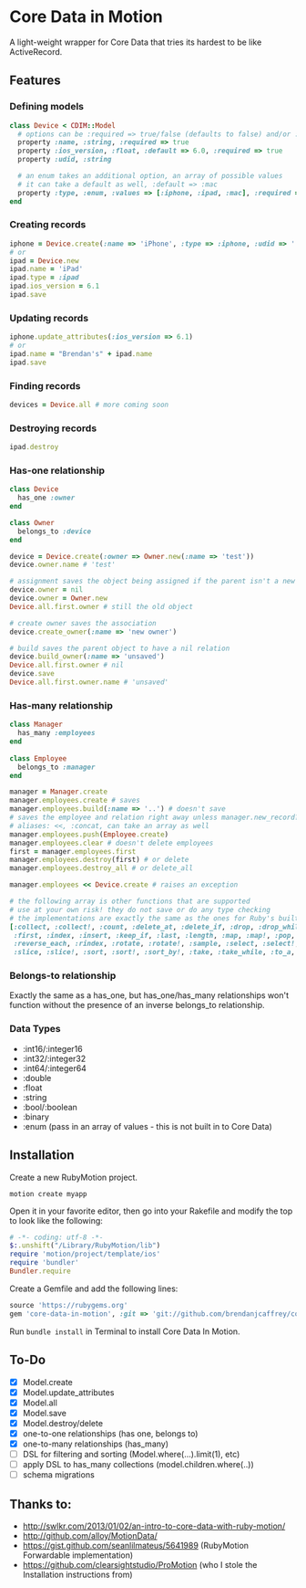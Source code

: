 # Core Data in Motion

A light-weight wrapper for Core Data that tries its hardest to be like ActiveRecord.

## Features

### Defining models
```ruby
class Device < CDIM::Model
  # options can be :required => true/false (defaults to false) and/or :default => ...
  property :name, :string, :required => true
  property :ios_version, :float, :default => 6.0, :required => true
  property :udid, :string

  # an enum takes an additional option, an array of possible values
  # it can take a default as well, :default => :mac
  property :type, :enum, :values => [:iphone, :ipad, :mac], :required => true # transparently stored as an :int16
end
```

### Creating records
```ruby
iphone = Device.create(:name => 'iPhone', :type => :iphone, :udid => '...')
# or
ipad = Device.new
ipad.name = 'iPad'
ipad.type = :ipad
ipad.ios_version = 6.1
ipad.save
```

### Updating records
```ruby
iphone.update_attributes(:ios_version => 6.1)
# or
ipad.name = "Brendan's" + ipad.name
ipad.save
```

### Finding records
```ruby
devices = Device.all # more coming soon
```

### Destroying records
```ruby
ipad.destroy
```

### Has-one relationship
```ruby
class Device
  has_one :owner
end

class Owner
  belongs_to :device
end

device = Device.create(:owner => Owner.new(:name => 'test'))
device.owner.name # 'test'

# assignment saves the object being assigned if the parent isn't a new record, but it doesn't save the association between the two
device.owner = nil
device.owner = Owner.new
Device.all.first.owner # still the old object

# create owner saves the association
device.create_owner(:name => 'new owner')

# build saves the parent object to have a nil relation
device.build_owner(:name => 'unsaved')
Device.all.first.owner # nil
device.save
Device.all.first.owner.name # 'unsaved'
```

### Has-many relationship
```ruby
class Manager
  has_many :employees
end
  
class Employee
  belongs_to :manager
end

manager = Manager.create
manager.employees.create # saves
manager.employees.build(:name => '..') # doesn't save
# saves the employee and relation right away unless manager.new_record?
# aliases: <<, :concat, can take an array as well
manager.employees.push(Employee.create)
manager.employees.clear # doesn't delete employees
first = manager.employees.first
manager.employees.destroy(first) # or delete
manager.employees.destroy_all # or delete_all

manager.employees << Device.create # raises an exception

# the following array is other functions that are supported
# use at your own risk! they do not save or do any type checking
# the implementations are exactly the same as the ones for Ruby's built in Array class
[:collect, :collect!, :count, :delete_at, :delete_if, :drop, :drop_while, :each, :each_index, :empty?, :fetch,
 :first, :index, :insert, :keep_if, :last, :length, :map, :map!, :pop, :reject, :reject!, :reverse, :reverse!,
 :reverse_each, :rindex, :rotate, :rotate!, :sample, :select, :select!, :shift, :shuffle, :shuffle!, :size,
 :slice, :slice!, :sort, :sort!, :sort_by!, :take, :take_while, :to_a, :to_ary, :to_s, :unshift, :values_at]
```

### Belongs-to relationship
Exactly the same as a has_one, but has_one/has_many relationships won't function without the presence of an inverse belongs_to relationship.

### Data Types

* :int16/:integer16
* :int32/:integer32
* :int64/:integer64
* :double
* :float
* :string
* :bool/:boolean
* :binary
* :enum (pass in an array of values - this is not built in to Core Data)

## Installation
Create a new RubyMotion project.

`motion create myapp`

Open it in your favorite editor, then go into your Rakefile and modify the top to look like the following:

```ruby
# -*- coding: utf-8 -*-
$:.unshift("/Library/RubyMotion/lib")
require 'motion/project/template/ios'
require 'bundler'
Bundler.require
```

Create a Gemfile and add the following lines:

```ruby
source 'https://rubygems.org'
gem 'core-data-in-motion', :git => 'git://github.com/brendanjcaffrey/core-data-in-motion.git'
```

Run `bundle install` in Terminal to install Core Data In Motion.

## To-Do

- [x] Model.create
- [x] Model.update_attributes
- [x] Model.all
- [x] Model.save
- [x] Model.destroy/delete
- [x] one-to-one relationships (has one, belongs to)
- [x] one-to-many relationships (has_many)
- [ ] DSL for filtering and sorting (Model.where(...).limit(1), etc)
- [ ] apply DSL to has_many collections (model.children.where(..))
- [ ] schema migrations

## Thanks to:

- http://swlkr.com/2013/01/02/an-intro-to-core-data-with-ruby-motion/
- http://github.com/alloy/MotionData/
- https://gist.github.com/seanlilmateus/5641989 (RubyMotion Forwardable implementation)
- https://github.com/clearsightstudio/ProMotion (who I stole the Installation instructions from)

